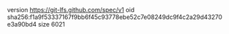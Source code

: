 version https://git-lfs.github.com/spec/v1
oid sha256:f1a9f53337167f9bb6f45c93778ebe52c7e08249dc9f4c2a29d43270e3a90bd4
size 6021
